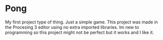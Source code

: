 # Pong
My first project type of thing. Just a simple game.
This project was made in the Procesing 3 editor using no extra imported libraries.
Im new to programming so this project might not be perfect but it works and I like it.

